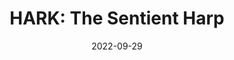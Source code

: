 ---
layout: post
featured: true
title: "HARK: The Sentient Harp"
date: 2022-09-29
project_code: "HARK"
thumbnail: "/assets/project-assets/HARK/thumbnail.jpg"
intro: "HARK is a self-playing harp"
---